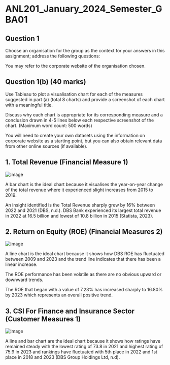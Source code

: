 # ANL201_January_2024_Semester_GBA01

## Question 1

Choose an organisation for the group as the context for your answers in this assignment; address the following questions:

You may refer to the corporate website of the organisation chosen.

## Question 1(b) (40 marks)

Use Tableau to plot a visualisation chart for each of the measures suggested in part (a) (total 8 charts) and provide a screenshot of each chart with a meaningful title. 

Discuss why each chart is appropriate for its corresponding measure and a conclusion drawn in 4-5 lines below each respective screenshot of the chart. (Maximum word count: 500 words)

You will need to create your own datasets using the information on corporate website as a starting point, but you can also obtain relevant data from other online sources (if available).

## 1. Total Revenue (Financial Measure 1)
![image](https://github.com/user-attachments/assets/7166405a-07f8-4e2a-a09d-3ddefabb0bc3)

A bar chart is the ideal chart because it visualises the year-on-year change of the total revenue where it experienced slight increases from 2015 to 2019. 

An insight identified is the Total Revenue sharply grew by 16% between 2022 and 2021 (DBS, n.d.). DBS Bank experienced its largest total revenue in 2022 at 16.5 billion and lowest of 10.8 billion in 2015 (Statista, 2023).

## 2. Return on Equity (ROE) (Financial Measures 2)

![image](https://github.com/user-attachments/assets/972b27cc-fc3c-40a4-a675-d22619dd49d4)

A line chart is the ideal chart because it shows how DBS ROE has fluctuated between 2009 and 2023 and the trend line indicates that there has been a linear increase. 

The ROE performance has been volatile as there are no obvious upward or downward trends. 

The ROE that began with a value of 7.23% has increased sharply to 16.80% by 2023 which represents an overall positive trend.

## 3. CSI For Finance and Insurance Sector (Customer Measures 1)

![image](https://github.com/user-attachments/assets/4f6463c4-91b4-48c6-b28f-501b720cb987)

A line and bar chart are the ideal chart because it shows how ratings have remained steady with the lowest rating of 73.8 in 2021 and highest rating of 75.9 in 2023 and rankings have fluctuated with 5th place in 2022 and 1st place in 2018 and 2023 (DBS Group Holdings Ltd, n.d).











